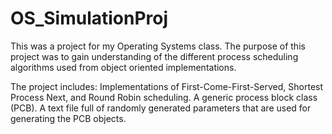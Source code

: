 # OS_SimulationProj

This was a project for my Operating Systems class. 
The purpose of this project was to gain understanding of the different process scheduling algorithms used
from object oriented implementations.

The project includes:
    Implementations of First-Come-First-Served, Shortest Process Next, and Round Robin scheduling.
    A generic process block class (PCB).
    A text file full of randomly generated parameters that are used for generating the PCB objects.
